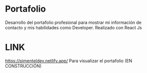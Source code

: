 # Portafolio
Desarrollo del portafolio profesional para mostrar mi información  de contacto y mis habilidades como Developer. Realizado con React Js 

# LINK
https://pimenteldev.netlify.app/
Para visualizar el portafolio (EN CONSTRUCCIÓN)
